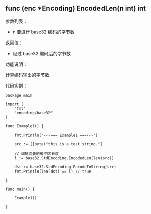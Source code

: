 ## func (enc *Encoding) EncodedLen(n int) int

参数列表：

- n 要进行 base32 编码的字节数

返回值：

- 经过 base32 编码后的字节数

功能说明：

计算编码输出的字节数

代码实例：

    package main

    import (
        "fmt"
        "encoding/base32"
    )

    func Example1() {

        fmt.Println("---=== Example1 ===---")

        src := []byte("this is a test string.")

        // 编码需要的缓冲区长度
        l := base32.StdEncoding.EncodedLen(len(src))

        dst := base32.StdEncoding.EncodeToString(src)
        fmt.Println(len(dst) == l) // true

    }

    func main() {

        Example1()

    }